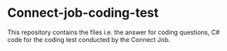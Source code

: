 # Connect-job-coding-test
This repository contains the files i.e. the answer for coding questions, C# code for the coding test conducted by the Connect Job.
